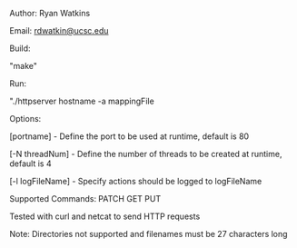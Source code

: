 Author: Ryan Watkins

Email: rdwatkin@ucsc.edu

Build:

"make"

Run:

"./httpserver hostname -a mappingFile

Options:


[portname] - Define the port to be used at runtime, default is 80


[-N threadNum] - Define the number of threads to be created at runtime, default is 4


[-l logFileName] - Specify actions should be logged to logFileName


Supported Commands:
PATCH
GET
PUT


Tested with curl and netcat to send HTTP requests

Note: Directories not supported and filenames must be 27 characters long
